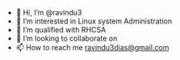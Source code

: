 - 👋 Hi, I’m @ravindu3
- 👀 I’m interested in Linux system Administration
- 🌱 I’m qualified with RHCSA
- 💞️ I’m looking to collaborate on 
- 📫 How to reach me ravindu3dias@gmail.com

<!---
ravindu3/ravindu3 is a ✨ special ✨ repository because its `README.md` (this file) appears on your GitHub profile.
You can click the Preview link to take a look at your changes.
--->
